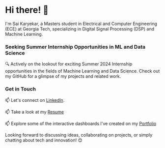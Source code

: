 # Hi there! 👋

I'm Sai Karyekar, a Masters student in Electrical and Computer Engineering (ECE) at Georgia Tech, specializing in Digital Signal Processing (DSP) and Machine Learning.

### Seeking Summer Internship Opportunities in ML and Data Science
🔍 Actively on the lookout for exciting Summer 2024 Internship opportunities in the fields of Machine Learning and Data Science. Check out my GitHub for a glimpse of my projects and related work.

<!--
### Skills

🚀 **Programming Languages:** Python, SQL, R, MATLAB

🛠️ **Tools:** MySQL, Tableau, PowerBI, Git

📊 **Data Science/Visualisation Frameworks:**

 [![My Skills](https://skillicons.dev/icons?i=tensorflow,pytorch,sklearn,selenium,opencv,regex)](https://skillicons.dev)

🔍 **Research and Project Expertise:**
- Data Analysis
- Computer Vision
- Interactive Dashboards
-->

### Get in Touch

📫 Let's connect on [LinkedIn](https://www.linkedin.com/in/sai-karyekar).

📫 Take a look at my [Resume](https://drive.google.com/drive/folders/1U5225p4KZ1pq9C0walCbN8zq-km582A3?usp=drive_link)

📫 Explore some of the interactive dashboards I've created on my [Portfolio](https://linktr.ee/sai.karyekar)

Looking forward to discussing ideas, collaborating on projects, or simply chatting about tech and innovation! 😊



<!-- <a href="https://github.com/anuraghazra/github-readme-stats" target="_blank" rel="noreferrer"><img src="https://github-readme-stats.vercel.app/api?username=adithi-su&show_icons=true&locale=en&theme=github_dark" alt="adithi-su"/></a> <br>
[![Top Langs](https://github-readme-stats.vercel.app/api/top-langs/?username=adithi-su&layout=compact&theme=github_dark)](https://github.com/anuraghazra/github-readme-stats)
-->

<!--  ![Sai's GitHub stats](https://github-readme-stats.vercel.app/api?username=saikaryekar&show_icons=true&locale=en&theme=radical)<br>
[![Top Langs](https://github-readme-stats.vercel.app/api/top-langs/?username=saikaryekar&layout=compact&theme=radical)] -->
